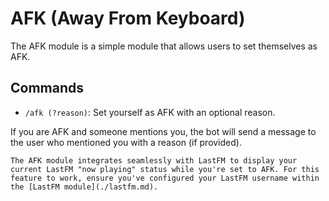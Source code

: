 # AFK (Away From Keyboard)

The AFK module is a simple module that allows users to set themselves as AFK.

## Commands

- `/afk (?reason)`: Set yourself as AFK with an optional reason.

If you are AFK and someone mentions you, the bot will send a message to the user who mentioned you with a reason (if provided).

```{hint}
The AFK module integrates seamlessly with LastFM to display your current LastFM "now playing" status while you're set to AFK. For this feature to work, ensure you've configured your LastFM username within the [LastFM module](./lastfm.md).
```
